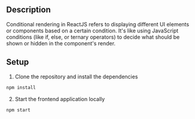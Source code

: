 ## Description
Conditional rendering in ReactJS refers to displaying different UI elements or components based on a certain condition. It's like using JavaScript conditions (like if, else, or ternary operators) to decide what should be shown or hidden in the component's render.

## Setup

1. Clone the repository and install the dependencies
```bash
npm install
```
2. Start the frontend application locally
```bash
npm start
```